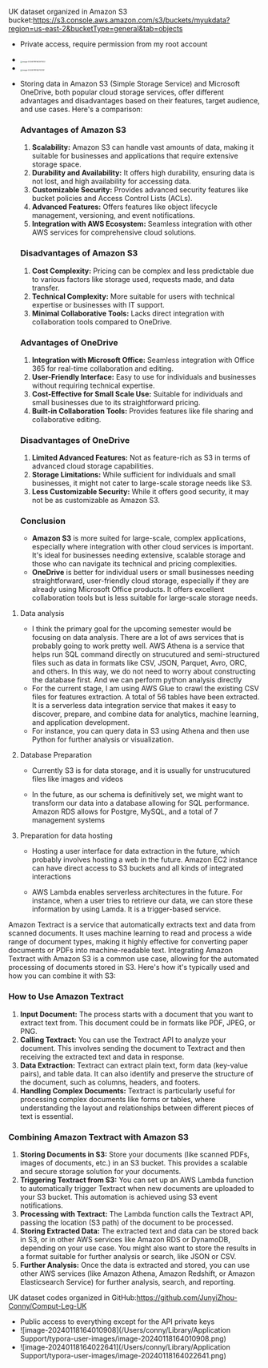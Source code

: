 UK dataset organized in Amazon S3 bucket:https://s3.console.aws.amazon.com/s3/buckets/myukdata?region=us-east-2&bucketType=general&tab=objects

- Private access, require permission from my root account

- <img src="/Users/conny/Library/Application Support/typora-user-images/image-20240118162207522.png" alt="image-20240118162207522" style="zoom:25%;" />

- <img src="/Users/conny/Library/Application Support/typora-user-images/image-20240118162703161.png" alt="image-20240118162703161" style="zoom:25%;" />

- Storing data in Amazon S3 (Simple Storage Service) and Microsoft OneDrive, both popular cloud storage services, offer different advantages and disadvantages based on their features, target audience, and use cases. Here's a comparison:

  ### Advantages of Amazon S3

  1. **Scalability:** Amazon S3 can handle vast amounts of data, making it suitable for businesses and applications that require extensive storage space.
  2. **Durability and Availability:** It offers high durability, ensuring data is not lost, and high availability for accessing data.
  3. **Customizable Security:** Provides advanced security features like bucket policies and Access Control Lists (ACLs).
  4. **Advanced Features:** Offers features like object lifecycle management, versioning, and event notifications.
  5. **Integration with AWS Ecosystem:** Seamless integration with other AWS services for comprehensive cloud solutions.

  ### Disadvantages of Amazon S3

  1. **Cost Complexity:** Pricing can be complex and less predictable due to various factors like storage used, requests made, and data transfer.
  2. **Technical Complexity:** More suitable for users with technical expertise or businesses with IT support.
  3. **Minimal Collaborative Tools:** Lacks direct integration with collaboration tools compared to OneDrive.

  ### Advantages of OneDrive

  1. **Integration with Microsoft Office:** Seamless integration with Office 365 for real-time collaboration and editing.
  2. **User-Friendly Interface:** Easy to use for individuals and businesses without requiring technical expertise.
  3. **Cost-Effective for Small Scale Use:** Suitable for individuals and small businesses due to its straightforward pricing.
  4. **Built-in Collaboration Tools:** Provides features like file sharing and collaborative editing.

  ### Disadvantages of OneDrive

  1. **Limited Advanced Features:** Not as feature-rich as S3 in terms of advanced cloud storage capabilities.
  2. **Storage Limitations:** While sufficient for individuals and small businesses, it might not cater to large-scale storage needs like S3.
  3. **Less Customizable Security:** While it offers good security, it may not be as customizable as Amazon S3.

  ### Conclusion

  - **Amazon S3** is more suited for large-scale, complex applications, especially where integration with other cloud services is important. It's ideal for businesses needing extensive, scalable storage and those who can navigate its technical and pricing complexities.
  - **OneDrive** is better for individual users or small businesses needing straightforward, user-friendly cloud storage, especially if they are already using Microsoft Office products. It offers excellent collaboration tools but is less suitable for large-scale storage needs.

1. Data analysis
   * I think the primary goal for the upcoming semester would be focusing on data analysis. There are a lot of aws services that is probably going to work pretty well. AWS Athena is a service that helps run SQL command directly on strucutured and semi-structured files such as data in formats like CSV, JSON, Parquet, Avro, ORC, and others. In this way, we do not need to worry about constructing the database first. And we can perform python analysis directly 
   * For the current stage, I am using AWS Glue to crawl the existing CSV files for features extraction. A total of 56 tables have been extracted. It is a serverless data integration service that makes it easy to discover, prepare, and combine data for analytics, machine learning, and application development.
   * For instance, you can query data in S3 using Athena and then use Python for further analysis or visualization.

2. Database Preparation

   * Currently S3 is for data storage, and it is usually for unstrucutured files like images and videos

   * In the future, as our schema is definitively set, we might want to transform our data into a database allowing for SQL performance. Amazon RDS allows for Postgre, MySQL, and a total of 7 management systems

3. Preparation for data hosting

   * Hosting a user interface for data extraction in the future, which probably involves hosting a web in the future. Amazon EC2 instance can have direct access to S3 buckets and all kinds of integrated interactions

   * AWS Lambda enables serverless architectures in the future. For instance, when a user tries to retrieve our data, we can store these information by using Lamda. It is a trigger-based service.



Amazon Textract is a service that automatically extracts text and data from scanned documents. It uses machine learning to read and process a wide range of document types, making it highly effective for converting paper documents or PDFs into machine-readable text. Integrating Amazon Textract with Amazon S3 is a common use case, allowing for the automated processing of documents stored in S3. Here's how it's typically used and how you can combine it with S3:

### How to Use Amazon Textract

1. **Input Document:** The process starts with a document that you want to extract text from. This document could be in formats like PDF, JPEG, or PNG.
2. **Calling Textract:** You can use the Textract API to analyze your document. This involves sending the document to Textract and then receiving the extracted text and data in response.
3. **Data Extraction:** Textract can extract plain text, form data (key-value pairs), and table data. It can also identify and preserve the structure of the document, such as columns, headers, and footers.
4. **Handling Complex Documents:** Textract is particularly useful for processing complex documents like forms or tables, where understanding the layout and relationships between different pieces of text is essential.

### Combining Amazon Textract with Amazon S3

1. **Storing Documents in S3:** Store your documents (like scanned PDFs, images of documents, etc.) in an S3 bucket. This provides a scalable and secure storage solution for your documents.
2. **Triggering Textract from S3:** You can set up an AWS Lambda function to automatically trigger Textract when new documents are uploaded to your S3 bucket. This automation is achieved using S3 event notifications.
3. **Processing with Textract:** The Lambda function calls the Textract API, passing the location (S3 path) of the document to be processed.
4. **Storing Extracted Data:** The extracted text and data can be stored back in S3, or in other AWS services like Amazon RDS or DynamoDB, depending on your use case. You might also want to store the results in a format suitable for further analysis or search, like JSON or CSV.
5. **Further Analysis:** Once the data is extracted and stored, you can use other AWS services (like Amazon Athena, Amazon Redshift, or Amazon Elasticsearch Service) for further analysis, search, and reporting.





UK dataset codes organized in GitHub:https://github.com/JunyiZhou-Conny/Comput-Leg-UK



- Public access to everything except for the API private keys
- ![image-20240118164010908](/Users/conny/Library/Application Support/typora-user-images/image-20240118164010908.png)
- ![image-20240118164022641](/Users/conny/Library/Application Support/typora-user-images/image-20240118164022641.png)
